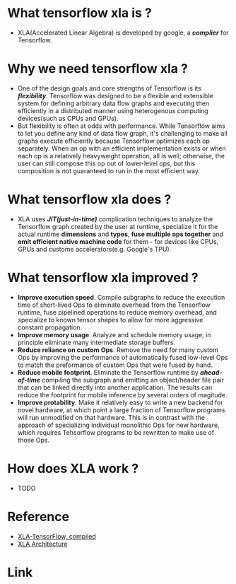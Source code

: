 # What tensorflow xla is ?
- XLA(Accelerated Linear Algebra) is developed by google, a ***complier*** for Tensorflow.
# Why we need tensorflow xla ?
- One of the design goals and core strengths of Tensorflow is its ***flexibility***. Tensorflow was designed to be a flexible and extensible system for defining arbitrary data flow graphs and executing then efficiently in a distributed manner using heterogenous computing devices(such as CPUs and GPUs).
- But flexibility is often at odds with performance. While Tensorflow aims to let you define any kind of data flow graph, it's challenging to make all graphs execute efficiently because Tensorflow optimizes each op separately. When an op with an efficient implementation exists or when each op is a relatively heavyweight operation, all is well; otherwise, the user can still compose this op out of lower-level ops, but this composition is not guaranteed to run in the most efficient way.
# What tensorflow xla does ?
- XLA uses ***JIT(just-in-time)*** complication techniques to analyze the Tensorflow graph created by the user at runtime, specialize it for the actual runtime **dimensions** and **types**, **fuse multiple ops together** and **emit efficient native machine code** for them - for devices like CPUs, GPUs and custome accelerators(e.g. Google's TPU).
# What tensorflow xla improved ?
- **Improve execution speed**. Compile subgraphs to reduce the execution time of short-lived Ops to eliminate overhead from the Tensorflow runtime, fuse pipelined operations to reduce memory overhead, and specialize to known tensor shapes to allow for more aggressive constant propagation.
- **Improve memory usage**. Analyze and schedule memory usage, in principle eliminate many intermediate storage buffers.
- **Reduce reliance on custom Ops**. Remove the need for many custom Ops by improving the performance of automatically fused low-level Ops to match the preformance of custom Ops that were fused by hand.
- **Reduce mobile footprint**. Eliminate the Tensorflow runtime by ***ahead-of-time*** compiling the subgraph and emitting an object/header file pair that can be linked directly into another application. The results can reduce the footprint for mobile inference by several orders of magitude.
- **Improve protability**. Make it relatively easy to write a new backend for novel hardware, at which point a large fraction of Tensorflow programs will run unmodified on that hardware. This is in contrast with the approach of specializing individual monolithic Ops for new hardware, which requires Tehsorflow programs to be rewritten to make use of those Ops.
# How does XLA work ?
- TODO
# Reference
- [XLA-TensorFlow, compiled][1]
- [XLA Architecture][2]
# Link
[1]:[https://developers.googleblog.com/2017/03/xla-tensorflow-compiled.html]
[2]:https://www.tensorflow.org/xla/architecture